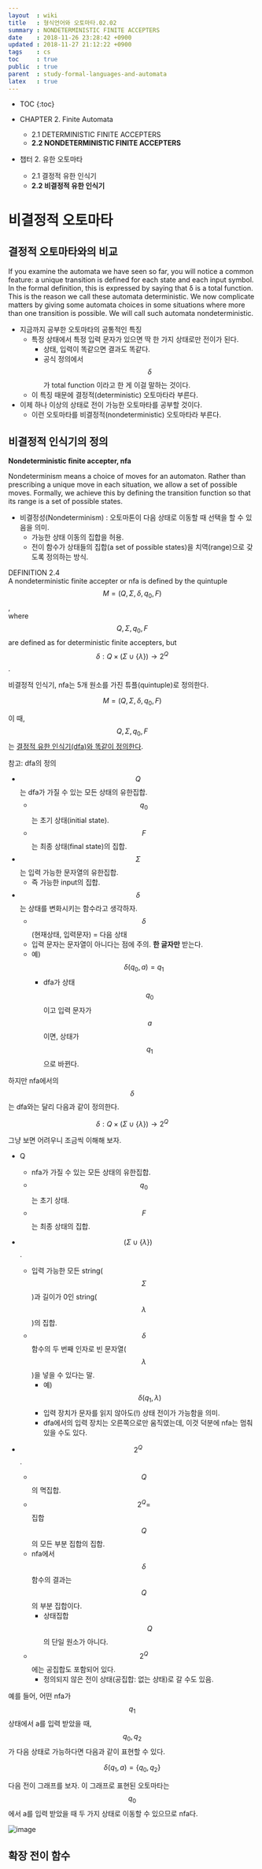 ```yaml
---
layout  : wiki
title   : 형식언어와 오토마타.02.02
summary : NONDETERMINISTIC FINITE ACCEPTERS
date    : 2018-11-26 23:28:42 +0900
updated : 2018-11-27 21:12:22 +0900
tags    : cs
toc     : true
public  : true
parent  : study-formal-languages-and-automata
latex   : true
---
```

* TOC
{:toc}

* CHAPTER 2. Finite Automata
    * 2.1 DETERMINISTIC FINITE ACCEPTERS
    * **2.2 NONDETERMINISTIC FINITE ACCEPTERS**
* 챕터 2. 유한 오토마타
    * 2.1 결정적 유한 인식기
    * **2.2 비결정적 유한 인식기**

# 비결정적 오토마타

## 결정적 오토마타와의 비교

>
If you examine the automata we have seen so far, you will notice a common feature:
a unique transition is defined for each state and each input symbol.
In the formal definition, this is expressed by saying that δ is a total function.
This is the reason we call these automata deterministic.
We now complicate matters by giving some automata choices in some situations
where more than one transition is possible. We will call such automata nondeterministic.

* 지금까지 공부한 오토마타의 공통적인 특징
    * 특정 상태에서 특정 입력 문자가 있으면 딱 한 가지 상태로만 전이가 된다.
        * 상태, 입력이 똑같으면 결과도 똑같다.
        * 공식 정의에서 $$ \delta $$가 total function 이라고 한 게 이걸 말하는 것이다.
    * 이 특징 때문에 결정적(deterministic) 오토마타라 부른다.
* 이제 하나 이상의 상태로 전이 가능한 오토마타를 공부할 것이다.
    * 이런 오토마타를 비결정적(nondeterministic) 오토마타라 부른다.

## 비결정적 인식기의 정의

**Nondeterministic finite accepter, nfa**

>
Nondeterminism means a choice of moves for an automaton.
Rather than prescribing a unique move in each situation, we allow a set of possible moves.
Formally, we achieve this by defining the transition function so that its range is a set of possible states.

* 비결정성(Nondeterminism) : 오토마톤이 다음 상태로 이동할 때 선택을 할 수 있음을 의미.
    * 가능한 상태 이동의 집합을 허용.
    * 전이 함수가 상태들의 집합(a set of possible states)을 치역(range)으로 갖도록 정의하는 방식.

>
DEFINITION 2.4  
A nondeterministic finite accepter or nfa is defined by the quintuple  
$$M = (Q, Σ, δ, q_0, F)$$,  
where $$Q, Σ, q_0, F$$ are defined as for deterministic finite accepters, but  
$$δ : Q \times (Σ \cup \{ λ \}) \rightarrow 2^Q$$.

비결정적 인식기, nfa는 5개 원소를 가진 튜플(quintuple)로 정의한다.

$$M = (Q, Σ, δ, q_0, F)$$

이 때, $$Q, Σ, q_0, F$$는 [결정적 유한 인식기(dfa)와 똑같이 정의한다](/wiki/f-l-a-02-01/#%EA%B2%B0%EC%A0%95%EC%A0%81-%EC%9C%A0%ED%95%9C-%EC%9D%B8%EC%8B%9D%EA%B8%B0%EC%99%80-%EC%A0%84%EC%9D%B4-%EA%B7%B8%EB%9E%98%ED%94%84).

참고: dfa의 정의

* $$ Q $$는 dfa가 가질 수 있는 모든 상태의 유한집합.
    * $$ q_0 $$는 초기 상태(initial state).
    * $$ F $$는 최종 상태(final state)의 집합.
* $$ \Sigma $$는 입력 가능한 문자열의 유한집합.
    * 즉 가능한 input의 집합.
* $$ \delta $$는 상태를 변화시키는 함수라고 생각하자.
    * $$ \delta $$ (현재상태, 입력문자) = 다음 상태
    * 입력 문자는 문자열이 아니다는 점에 주의. **한 글자만** 받는다.
    * 예) $$ \delta(q_0, a) = q_1 $$
        * dfa가 상태 $$ q_0 $$이고 입력 문자가 $$ a $$이면, 상태가 $$ q_1 $$으로 바뀐다.

하지만 nfa에서의 $$ \delta $$는 dfa와는 달리 다음과 같이 정의한다.

$$δ : Q \times (Σ \cup \{ λ \}) \rightarrow 2^Q$$

그냥 보면 어려우니 조금씩 이해해 보자.

* Q
    * nfa가 가질 수 있는 모든 상태의 유한집합.
    * $$ q_0 $$는 초기 상태.
    * $$ F $$는 최종 상태의 집합.

* $$ (Σ \cup \{ λ \}) $$.
    * 입력 가능한 모든 string($$ \Sigma $$)과 길이가 0인 string($$ \lambda $$)의 집합.
    * $$ \delta $$ 함수의 두 번째 인자로 빈 문자열($$ \lambda $$)을 넣을 수 있다는 말.
        * 예) $$ \delta(q_1, \lambda) $$
        * 입력 장치가 문자를 읽지 않아도(!) 상태 전이가 가능함을 의미.
        * dfa에서의 입력 장치는 오른쪽으로만 움직였는데, 이것 덕분에 nfa는 멈춰 있을 수도 있다.

* $$ 2^Q $$.
    * $$Q$$의 멱집합.
    * $$ 2^Q = $$ 집합 $$Q$$의 모든 부분 집합의 집합.
    * nfa에서 $$ \delta $$함수의 결과는 $$ Q $$의 부분 집합이다.
        * 상태집합 $$ Q $$의 단일 원소가 아니다.
    * $$ 2^Q $$에는 공집합도 포함되어 있다.
        * 정의되지 않은 전이 상태(공집합: 없는 상태)로 갈 수도 있음.

예를 들어, 어떤 nfa가 $$ q_1 $$ 상태에서 a를 입력 받았을 때, $$ q_0, q_2 $$가 다음 상태로 가능하다면 다음과 같이 표현할 수 있다.

$$ \delta(q_1, a) = \{ q_0, q_2 \} $$

다음 전이 그래프를 보자. 이 그래프로 표현된 오토마타는 $$ q_0 $$에서 a를 입력 받았을 때 두 가지 상태로 이동할 수 있으므로 nfa다.

![image](https://user-images.githubusercontent.com/1855714/49081002-bcb12480-f288-11e8-946f-7721814c5202.png)

## 확장 전이 함수
